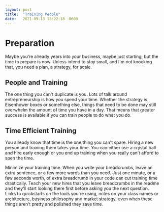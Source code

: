 ```yaml
---
layout: post
title:  "Training People"
date:   2021-09-13 13:22:18 -0600
---
```


# Preparation
Maybe you're already years into your business, maybe just starting, but the time to prepare is now. Unless intend to stay small, and I'm not knocking that, you need a plan, a strategy, for scale.

## People and Training
The one thing you can't duplicate is you. Lots of talk around entrepreneurship is how you spend your time. Whether the strategy is Eisenhower boxes or something else, things that need to be done may still overwhelm the amount of time you have in a day. That means that greater success is available if you can train people to do what you do.

## Time Efficient Training
You already know that time is the one thing you can't spare. Hiring a new person and training them takes your time. You can either use a crystal ball and hire early enough or you end up training when you really can't afford to spen the time.

Minimize your training time. When you write your breadcrumbs, leave an extra sentence, or a few more words than you need. Just one minute, or a few seconds worth, of extra breadcrumb in your code can cut training time drastically. Teach your new hires that you leave breadcrumbs in the readme and they'll start looking there first before asking you the next question. Links to quickstarts on the tools you're using, notes on your class names or architecture, business philosophy and market strategy, even when these things aren't pretty and polished they save time.